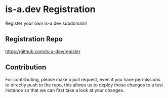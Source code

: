 # is-a.dev Registration
Register your own is-a.dev subdomain!

## Registration Repo
https://github.com/is-a-dev/register

## Contribution
For contributing, please make a pull request, even if you have permissions to directly push to the repo, this allows us to deploy those changes to a test instance so that we can first take a look at your changes.

